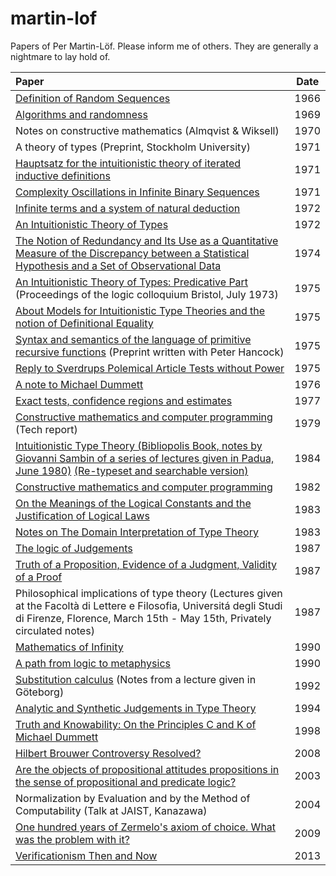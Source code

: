 martin-lof
==========

Papers of Per Martin-Löf. Please inform me of others. They are generally
a nightmare to lay hold of.

| Paper | Date |
|:------|:----:|
|[Definition of Random Sequences](pdfs/Definition-of-Random-Sequences-1966.pdf?raw=true)| 1966 |
|[Algorithms and randomness](pdfs/Algorithms-and-randomness-1969.pdf?raw=true) | 1969 |
|Notes on constructive mathematics (Almqvist & Wiksell)| 1970 |
|A theory of types (Preprint, Stockholm University)| 1971 |
|[Hauptsatz for the intuitionistic theory of iterated inductive definitions](pdfs/Hauptsatz-for-the-intuitionistic-theory-of-iterated-inductive-definitions-1971.pdf?raw=true)| 1971 |
|[Complexity Oscillations in Infinite Binary Sequences](pdfs/Complexity-Oscillations-in-Infinite-Binary-Sequences-1971.pdf?raw=true) | 1971 |
|[Infinite terms and a system of natural deduction](pdfs/Infinite-terms-and-a-system-of-natural-deduction-1972.pdf?raw=true)| 1972 |
|[An Intuitionistic Theory of Types](pdfs/An-Intuitionistic-Theory-of-Types-1972.pdf?raw=true)| 1972 |
|[The Notion of Redundancy and Its Use as a Quantitative Measure of the Discrepancy between a Statistical Hypothesis and a Set of Observational Data](pdfs/The-Notion-of-Redundancy-1974.pdf?raw=true) | 1974 |
|[An Intuitionistic Theory of Types: Predicative Part](pdfs/An-Intuitionistic-Theory-of-Types-Predicative-Part-1975.pdf?raw=true) (Proceedings of the logic colloquium Bristol, July 1973) | 1975 |
|[About Models for Intuitionistic Type Theories and the notion of Definitional Equality](pdfs/About-Models-for-Intuitionistic-Type-Theories-and-the-notion-of-Definitional-Equality-1975.pdf?raw=true)| 1975 |
|[Syntax and semantics of the language of primitive recursive functions](pdfs/Syntax-and-semantics-of-the-language-of-primitive-recursive-functions-1975.pdf?raw=true) (Preprint written with Peter Hancock)| 1975 |
|[Reply to Sverdrups Polemical Article Tests without Power](pdfs/Reply-to-Sverdrups-Polemical-Article-Tests-without-Power-1975.pdf?raw=true)| 1975 |
|[A note to Michael Dummett](pdfs/Note-to-Michael-Dummett-1976.pdf?raw=true)| 1976 |
|[Exact tests, confidence regions and estimates](pdfs/Exact-tests-confidence-regions-and-estimates-1977.pdf?raw=true) | 1977 |
|[Constructive mathematics and computer programming](pdfs/Constructive-mathematics-and-computer-programming-1979.pdf?raw=true) (Tech report)| 1979 |
|[Intuitionistic Type Theory (Bibliopolis Book, notes by Giovanni Sambin of a series of lectures given in Padua, June 1980)](pdfs/Bibliopolis-Book-1984.pdf?raw=true) [(Re-typeset and searchable version)](pdfs/Bibliopolis-Book-retypeset-1984.pdf?raw=true)| 1984 |
|[Constructive mathematics and computer programming](pdfs/Constructive-mathematics-and-computer-programming-1982.pdf?raw=true)| 1982 |
|[On the Meanings of the Logical Constants and the Justification of Logical Laws](pdfs/Meanings-of-the-Logical-Constants-1983.pdf?raw=true)| 1983 |
|[Notes on The Domain Interpretation of Type Theory](pdfs/Notes-on-The-Domain-Interpretation-of-Type-Theory-1983.pdf?raw=true)| 1983 |
|[The logic of Judgements](pdfs/The-logic-of-judgements-1987.pdf?raw=true) | 1987 |
|[Truth of a Proposition, Evidence of a Judgment, Validity of a Proof](pdfs/Truth-of-a-Proposition-Evidence-of-a-Judgment-1987.pdf?raw=true)| 1987 |
|Philosophical implications of type theory (Lectures given at the Facoltà di Lettere e Filosofia, Universitá degli Studi di Firenze, Florence, March 15th - May 15th, Privately circulated notes)| 1987 |
|[Mathematics of Infinity](pdfs/Mathematics-of-Infinity.pdf?raw=true)| 1990 |
|[A path from logic to metaphysics](pdfs/A-path-from-logic-to-metaphysics-1990.pdf?raw=true) | 1990 |
|[Substitution calculus](pdfs/Substitution-calculus-1992.pdf?raw=true) (Notes from a lecture given in Göteborg)| 1992 |
|[Analytic and Synthetic Judgements in Type Theory](pdfs/Martin-Lof-Analytic-and-Synthetic-Judgements-in-Type-Theory.pdf?raw=true)| 1994 |
|[Truth and Knowability: On the Principles C and K of Michael Dummett](pdfs/Truth-and-Knowability-On-the-Principles-C-and-K-of-Michael-Dummett-1998.pdf?raw=true)| 1998 |
|[Hilbert Brouwer Controversy Resolved?](pdfs/Hilbert-Brouwer-Controversy-Resolved-2008.pdf?raw=true)| 2008 |
|[Are the objects of propositional attitudes propositions in the sense of propositional and predicate logic?](pdfs/Are-the-objects-of-propositional-attitudes-propositions-in-the-sense-of-propositional-and-predicate-logic-2003.pdf?raw=true) | 2003 |
|Normalization by Evaluation and by the Method of Computability (Talk at JAIST, Kanazawa) | 2004 |
|[One hundred years of Zermelo's axiom of choice. What was the problem with it?](pdfs/One-hundred-years-of-Zermelo-s-axiom-of-choice-what-was-the-problem-with-it-2009.pdf?raw=true)| 2009 |
|[Verificationism Then and Now](pdfs/Martin-Lof-Verificationism-Then-and-Now-2013.pdf?raw=true)| 2013 |
